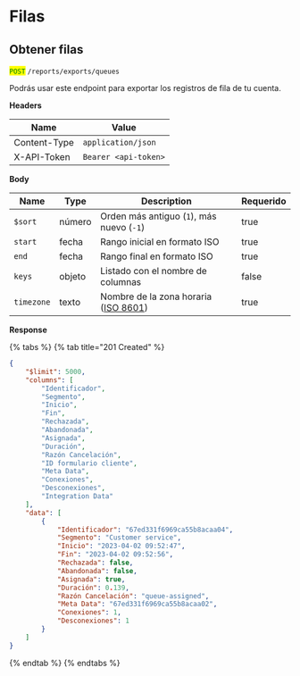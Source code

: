 # Filas

## Obtener filas

<mark style="color:green;">`POST`</mark> `/reports/exports/queues`

Podrás usar este endpoint para exportar los registros de fila de tu cuenta.

**Headers**

| Name         | Value                |
| ------------ | -------------------- |
| Content-Type | `application/json`   |
| X-API-Token  | `Bearer <api-token>` |

**Body**

<table><thead><tr><th>Name</th><th>Type</th><th>Description</th><th data-type="checkbox">Requerido</th></tr></thead><tbody><tr><td><code>$sort</code></td><td>número</td><td>Orden más antiguo (<code>1</code>), más nuevo (<code>-1</code>)</td><td>true</td></tr><tr><td><code>start</code></td><td>fecha</td><td>Rango inicial en formato ISO</td><td>true</td></tr><tr><td><code>end</code></td><td>fecha</td><td>Rango final en formato ISO</td><td>true</td></tr><tr><td><code>keys</code> </td><td>objeto</td><td>Listado con el nombre de columnas</td><td>false</td></tr><tr><td><code>timezone</code></td><td>texto</td><td>Nombre de la zona horaria (<a href="https://en.wikipedia.org/wiki/ISO_8601">ISO 8601</a>)</td><td>true</td></tr></tbody></table>

**Response**

{% tabs %}
{% tab title="201 Created" %}
```json
{
    "$limit": 5000,
    "columns": [
        "Identificador",
        "Segmento",
        "Inicio",
        "Fin",
        "Rechazada",
        "Abandonada",
        "Asignada",
        "Duración",
        "Razón Cancelación",
        "ID formulario cliente",
        "Meta Data",
        "Conexiones",
        "Desconexiones",
        "Integration Data"
    ],
    "data": [
        {
            "Identificador": "67ed331f6969ca55b8acaa04",
            "Segmento": "Customer service",
            "Inicio": "2023-04-02 09:52:47",
            "Fin": "2023-04-02 09:52:56",
            "Rechazada": false,
            "Abandonada": false,
            "Asignada": true,
            "Duración": 0.139,
            "Razón Cancelación": "queue-assigned",
            "Meta Data": "67ed331f6969ca55b8acaa02",
            "Conexiones": 1,
            "Desconexiones": 1
        }
    ]
}
```
{% endtab %}
{% endtabs %}

